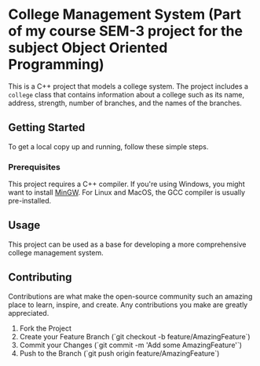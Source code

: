 
# College Management System (Part of my course SEM-3 project for the subject Object Oriented Programming)

This is a C++ project that models a college system. The project includes a `college` class that contains information about a college such as its name, address, strength, number of branches, and the names of the branches.

## Getting Started

To get a local copy up and running, follow these simple steps.

### Prerequisites

This project requires a C++ compiler. If you're using Windows, you might want to install [MinGW](http://www.mingw.org/). For Linux and MacOS, the GCC compiler is usually pre-installed.

## Usage

This project can be used as a base for developing a more comprehensive college management system.

## Contributing

Contributions are what make the open-source community such an amazing place to learn, inspire, and create. Any contributions you make are greatly appreciated.

1. Fork the Project
2. Create your Feature Branch (\`git checkout -b feature/AmazingFeature\`)
3. Commit your Changes (\`git commit -m 'Add some AmazingFeature'\`)
4. Push to the Branch (\`git push origin feature/AmazingFeature\`)



